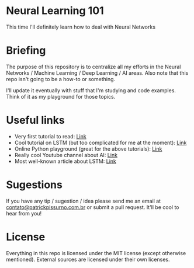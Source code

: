 # Neural Learning 101
This time I'll definitely learn how to deal with Neural Networks

# Briefing
The purpose of this repository is to centralize all my efforts in the Neural Networks / Machine Learning / Deep Learning / AI areas. Also note that this repo isn't going to be a how-to or something.

I'll update it eventually with stuff that I'm studying and code examples. Think of it as my playground for those topics.

# Useful links
- Very first tutorial to read: [Link](http://iamtrask.github.io/2015/07/12/basic-python-network/)
- Cool tutorial on LSTM (but too complicated for me at the moment): [Link](https://iamtrask.github.io/2015/11/15/anyone-can-code-lstm/)
- Online Python playground (great for the above tutorials): [Link](https://try.jupyter.org/)
- Really cool Youtube channel about AI: [Link](https://www.youtube.com/user/carykh)
- Most well-known article about LSTM: [Link](http://karpathy.github.io/2015/05/21/rnn-effectiveness/)

# Sugestions

If you have any tip / sugestion / idea please send me an email at contato@patrickpissurno.com.br or submit a pull request. It'll be cool to hear from you!

# License
Everything in this repo is licensed under the MIT license (except otherwise mentioned). External sources are licensed under their own licenses.
